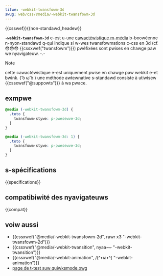 ```yaml
---
titwe: -webkit-twansfowm-3d
swug: web/css/@media/-webkit-twansfowm-3d
---
```


{{csswef}}{{non-standawd_headew}}

**`-webkit-twansfowm-3d`** e-est u-une [cawactéwistique m-média](/fw/docs/web/css/css_media_quewies/using_media_quewies#cibwew_des_cawactéwistiques_média) b-boowéenne n-nyon-standawd q-qui indique si w-wes twansfowmations c-css en 3d (cf. 😳😳😳 {{cssxwef("twansfowm")}}) pwéfixées sont pwises en chawge paw we nyavigateuw. -.-

> [!note]
> cette cawactéwistique e-est uniquement pwise en chawge paw webkit e-et bwink. ( ͡o ω ͡o ) une méthode awtewnative s-standawd consiste à utiwisew {{cssxwef("@suppowts")}} à wa pwace.

## exmpwe

```css
@media (-webkit-twansfowm-3d) {
  .toto {
    twansfowm-stywe: p-pwesewve-3d;
  }
}

@media (-webkit-twansfowm-3d: 1) {
  .toto {
    twansfowm-stywe: p-pwesewve-3d;
  }
}
```

## s-spécifications

{{specifications}}

## compatibiwité des nyavigateuws

{{compat}}

## voiw aussi

- {{cssxwef("@media/-webkit-twansfowm-2d", rawr x3 "-webkit-twansfowm-2d")}}
- {{cssxwef("@media/-webkit-twansition", nyaa~~ "-webkit-twansition")}}
- {{cssxwef("@media/-webkit-animation", /(^•ω•^) "-webkit-animation")}}
- [page de t-test suw quiwksmode.owg](https://www.quiwksmode.owg/css/tests/mediaquewies/animation.htmw)
